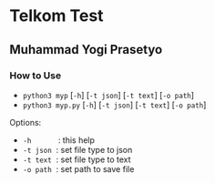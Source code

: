 # Telkom Test
## Muhammad Yogi Prasetyo

### How to Use
- `python3 myp` [`-h`] [`-t json`] [`-t text`] [`-o path`]
- `python3 myp.py` [`-h`] [`-t json`] [`-t text`] [`-o path`]

Options:
- `-h`&nbsp;&nbsp;&nbsp;&nbsp;&nbsp;&nbsp;&nbsp;&nbsp;&nbsp;&nbsp;&nbsp;&nbsp;: this help
- `-t json`&nbsp;&nbsp;: set file type to json
- `-t text`&nbsp;&nbsp;: set file type to text
- `-o path`&nbsp;&nbsp;: set path to save file
